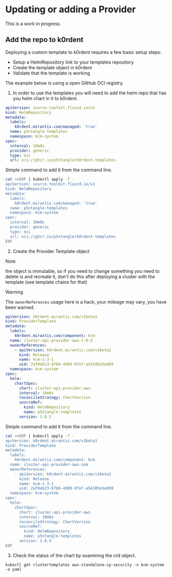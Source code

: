 # Updating or adding a Provider

This is a work in progress.

## Add the repo to k0rdent

Deploying a custom template to k0rdent requires a few basic setup steps:

* Setup a HelmRepository link to your templates repository
* Create the template object in k0rdent
* Validate that the template is working

The example below is using a open GitHub OCI registry.

1. In order to use the templates you will need to add the helm repo that has you helm chart in it to k0rdent.

``` YAML
apiVersion: source.toolkit.fluxcd.io/v1
kind: HelmRepository
metadata:
  labels:
    k0rdent.mirantis.com/managed: 'true'
  name: p5ntangle-templates
  namespace: kcm-system
spec:
  interval: 10m0s
  provider: generic
  type: oci
  url: oci://ghcr.io/p5ntangle/k0rdent-templates
```

Simple command to add it from the command line.

``` BASH
cat <<EOF | kubectl apply -f -
apiVersion: source.toolkit.fluxcd.io/v1
kind: HelmRepository
metadata:
  labels:
    k0rdent.mirantis.com/managed: 'true'
  name: p5ntangle-templates
  namespace: kcm-system
spec:
  interval: 10m0s
  provider: generic
  type: oci
  url: oci://ghcr.io/p5ntangle/k0rdent-templates
EOF
```

2. Create the Provider Template object

>[!NOTE]
> the object is immutable, so if you need to change something you need to delete is and recreate it, don't do this after deploying a cluster with the template (see template chains for that)

>[!WARNING]
>The `ownerReferences` usage here is a hack, your mileage may vary, you have been warned.

``` YAML
apiVersion: k0rdent.mirantis.com/v1beta1
kind: ProviderTemplate
metadata:
  labels:
    k0rdent.mirantis.com/component: kcm
  name: cluster-api-provider-aws-1-0-5
  ownerReferences:
    - apiVersion: k0rdent.mirantis.com/v1beta1
      kind: Release
      name: kcm-1-3-1
      uid: 2af0eb23-6fb6-4d09-9fef-a54105e5edb9
  namespace: kcm-system
spec:
  helm:
    chartSpec:
      chart: cluster-api-provider-aws
      interval: 10m0s
      reconcileStrategy: ChartVersion
      sourceRef:
        kind: HelmRepository
        name: p5ntangle-templates
      version: 1.0.5
```



Simple command to add it from the command line.

``` BASH
cat <<EOF | kubectl apply -f -
apiVersion: k0rdent.mirantis.com/v1beta1
kind: ProviderTemplate
metadata:
  labels:
    k0rdent.mirantis.com/component: kcm
  name: cluster-api-provider-aws-som
  ownerReferences:
    - apiVersion: k0rdent.mirantis.com/v1beta1
      kind: Release
      name: kcm-1-3-1
      uid: 2af0eb23-6fb6-4d09-9fef-a54105e5edb9
  namespace: kcm-system
spec:
  helm:
    chartSpec:
      chart: cluster-api-provider-aws
      interval: 10m0s
      reconcileStrategy: ChartVersion
      sourceRef:
        kind: HelmRepository
        name: p5ntangle-templates
      version: 1.0.5
EOF
```

3. Check the status of the chart by examining the crd object.

`kubectl get clustertemplates aws-standalone-cp-security -n kcm-system -o yaml`